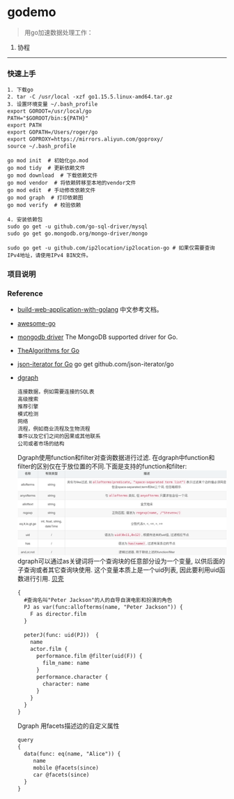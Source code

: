 # godemo

>用go加速数据处理工作：
1. 协程

---

### 快速上手
  ```
  1. 下载go
  2. tar -C /usr/local -xzf go1.15.5.linux-amd64.tar.gz
  3. 设置环境变量 ~/.bash_profile
  export GOROOT=/usr/local/go
  PATH="$GOROOT/bin:${PATH}"
  export PATH
  export GOPATH=/Users/roger/go
  export GOPROXY=https://mirrors.aliyun.com/goproxy/
  source ~/.bash_profile

  go mod init  # 初始化go.mod
  go mod tidy  # 更新依赖文件
  go mod download  # 下载依赖文件
  go mod vendor  # 将依赖转移至本地的vendor文件
  go mod edit  # 手动修改依赖文件
  go mod graph  # 打印依赖图
  go mod verify  # 校验依赖

  4. 安装依赖包
  sudo go get -u github.com/go-sql-driver/mysql
  sudo go get go.mongodb.org/mongo-driver/mongo
  
  sudo go get -u github.com/ip2location/ip2location-go # 如果仅需要查询IPv4地址，请使用IPv4 BIN文件。
  ```

### 项目说明


### Reference
- [build-web-application-with-golang](https://github.com/astaxie/build-web-application-with-golang/blob/master/zh/preface.md)
   中文参考文档。
- [awesome-go](https://github.com/avelino/awesome-go)
  
- [mongodb driver](http://github.com/mongodb/mongo-go-driver)
  The MongoDB supported driver for Go.

- [TheAlgorithms for Go](https://github.com/TheAlgorithms/Go)
- [json-iterator for Go](https://github.com/json-iterator/go)
  go get github.com/json-iterator/go

- [dgraph](https://dgraph.io/tour/)
  ```
  连接数据，例如需要连接的SQL表
  高级搜索
  推荐引擎
  模式检测
  网络
  流程，例如商业流程及生物流程
  事件以及它们之间的因果或其他联系
  公司或者市场的结构
  ```
  Dgraph使用function和filter对查询数据进行过滤. 在dgraph中function和filter的区别仅在于放位置的不同.下面是支持的function和filter:
  ![dgraph_function](files/dgraph.png)
  dgraph可以通过as关键词将一个查询块的任意部分设为一个变量, 以供后面的子查询或者其它查询块使用. 这个变量本质上是一个uid列表, 因此要利用uid函数进行引用.
  [贝壳](https://www.6aiq.com/article/1586914787766)
  ```
  {
    #查询名叫"Peter Jackson"的人的自导自演电影和扮演的角色
    PJ as var(func:allofterms(name, "Peter Jackson")) {
      F as director.film
    }

    peterJ(func: uid(PJ))  {
      name 
      actor.film {
        performance.film @filter(uid(F)) {
          film_name: name
        }
        performance.character {
          character: name
        }
      }
    }
  }
  ```
  Dgraph 用facets描述边的自定义属性
  ```
  query
  {
    data(func: eq(name, "Alice")) {
       name
       mobile @facets(since)
       car @facets(since)
    }
  }
  ```
